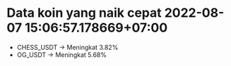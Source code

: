 # Data koin yang naik cepat 2022-08-07 15:06:57.178669+07:00

* CHESS_USDT -> Meningkat 3.82%
* OG_USDT -> Meningkat 5.68%
